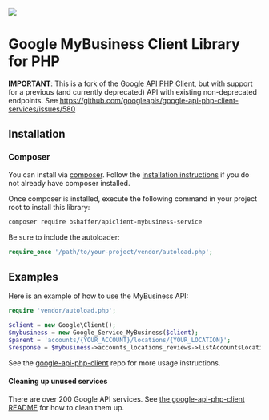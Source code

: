 ![](https://github.com/googleapis/google-api-php-client/workflows/.github/workflows/tests.yml/badge.svg)

# Google MyBusiness Client Library for PHP #

**IMPORTANT**: This is a fork of the [Google API PHP Client](https://github.com/googleapis/google-api-php-client),
but with support for a previous (and currently deprecated) API with existing non-deprecated endpoints.
See https://github.com/googleapis/google-api-php-client-services/issues/580

## Installation ##

### Composer

You can install via [composer](https://getcomposer.org/). Follow the
[installation instructions](https://getcomposer.org/doc/00-intro.md) if you do not already have
composer installed.

Once composer is installed, execute the following command in your project root to install this library:

```sh
composer require bshaffer/apiclient-mybusiness-service
```

Be sure to include the autoloader:

```php
require_once '/path/to/your-project/vendor/autoload.php';
```

## Examples

Here is an example of how to use the MyBusiness API:

```php
require 'vendor/autoload.php';

$client = new Google\Client();
$mybusiness = new Google_Service_MyBusiness($client);
$parent = 'accounts/{YOUR_ACCOUNT}/locations/{YOUR_LOCATION}';
$response = $mybusiness->accounts_locations_reviews->listAccountsLocationsReviews($parent);
```

See the [google-api-php-client](https://github.com/googleapis/google-api-php-client) repo for more
usage instructions.

#### Cleaning up unused services

There are over 200 Google API services. See
[the google-api-php-client README](https://github.com/googleapis/google-api-php-client#cleaning-up-unused-services)
for how to clean them up.

